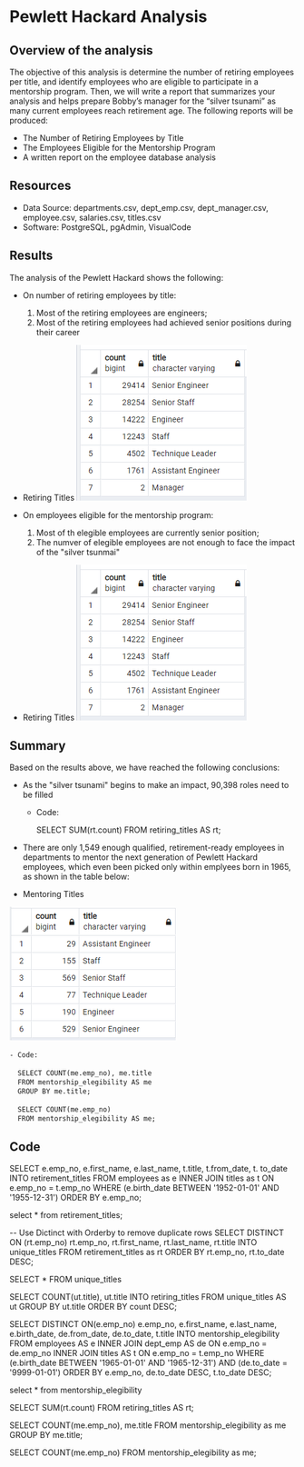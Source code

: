 # Pewlett Hackard Analysis

## Overview of the analysis
The objective of this analysis is determine the number of retiring employees per title, and identify employees who are eligible to participate in a mentorship program. Then, we will write a report that summarizes your analysis and helps prepare Bobby’s manager for the “silver tsunami” as many current employees reach retirement age.  The following reports will be produced:

- The Number of Retiring Employees by Title
- The Employees Eligible for the Mentorship Program
- A written report on the employee database analysis
  
## Resources
- Data Source: departments.csv, dept_emp.csv, dept_manager.csv, employee.csv, salaries.csv, titles.csv
- Software: PostgreSQL, pgAdmin, VisualCode

## Results
The analysis of the Pewlett Hackard shows the following:

  - On number of retiring employees by title:
    1. Most of the retiring employees are engineers;
    2. Most of the retiring employees had achieved senior positions during their career
  
- Retiring Titles
![retiring_titles](retiring_titles.png)
  
 -  On employees eligible for the mentorship program:
    1. Most of th elegible employees are currently senior position;
    2. The numver of elegible employees are not enough to face the impact of the "silver tsunmai"
 
- Retiring Titles
![retiring_titles](retiring_titles.png)
 
## Summary

Based on the results above, we have reached the following conclusions:

  - As the "silver tsunami" begins to make an impact, 90,398 roles need to be filled
    
    - Code:
    
      SELECT SUM(rt.count)
      FROM retiring_titles AS rt;

  - There are only 1,549 enough qualified, retirement-ready employees in departments to mentor the next generation of Pewlett Hackard employees, which even been picked only within emplyees born in 1965, as shown in the table below:
  - Mentoring Titles
  
![mentoring_title](mentoring_title.png)

    - Code:
    
      SELECT COUNT(me.emp_no), me.title
      FROM mentorship_elegibility AS me
      GROUP BY me.title;

      SELECT COUNT(me.emp_no)
      FROM mentorship_elegibility AS me;
      
## Code

SELECT e.emp_no, e.first_name, e.last_name, t.title, t.from_date, t. to_date
INTO retirement_titles
FROM employees as e
INNER JOIN titles as t
ON e.emp_no = t.emp_no
WHERE (e.birth_date BETWEEN '1952-01-01' AND '1955-12-31')
ORDER BY e.emp_no;

select * from retirement_titles;

-- Use Dictinct with Orderby to remove duplicate rows
SELECT DISTINCT ON (rt.emp_no) rt.emp_no,
rt.first_name,
rt.last_name,
rt.title
INTO unique_titles
FROM retirement_titles as rt
ORDER BY rt.emp_no, rt.to_date DESC;

SELECT * FROM unique_titles

SELECT COUNT(ut.title), ut.title
INTO retiring_titles
FROM unique_titles AS ut
GROUP BY ut.title
ORDER BY count DESC;

SELECT DISTINCT ON(e.emp_no) e.emp_no, e.first_name, e.last_name, e.birth_date,
	de.from_date, de.to_date,
	t.title
INTO mentorship_elegibility
FROM employees AS e
INNER JOIN dept_emp AS de
ON e.emp_no = de.emp_no
INNER JOIN titles AS t
ON e.emp_no = t.emp_no
WHERE (e.birth_date BETWEEN '1965-01-01' AND '1965-12-31')
	AND (de.to_date = '9999-01-01')
ORDER BY e.emp_no, de.to_date DESC, t.to_date DESC;

select * from mentorship_elegibility

SELECT SUM(rt.count)
FROM retiring_titles AS rt;

SELECT COUNT(me.emp_no), me.title
FROM mentorship_elegibility as me
GROUP BY me.title;

SELECT COUNT(me.emp_no)
FROM mentorship_elegibility as me;

    

  
  
  
